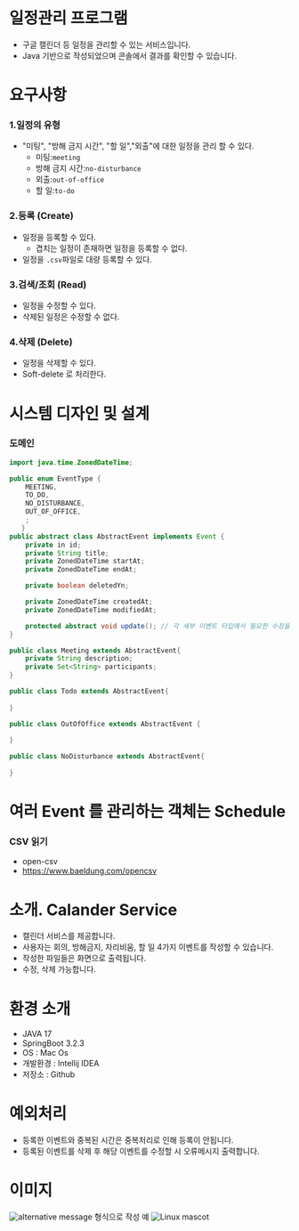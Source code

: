 
# 일정관리 프로그램

- 구글 캘린더 등 일정을 관리할 수 있는 서비스입니다.
-  Java 기반으로 작성되었으며 콘솔에서 결과를 확인할 수 있습니다.

# 요구사항

### 1.일정의 유형
- "미팅", "방해 금지 시간", "할 일","외출"에 대한 일정을 관리 할 수 있다.
    - 미팅:`meeting`
    - 방해 금지 시간:`no-disturbance`
    - 외출:`out-of-office`
    - 할 일:`to-do`

### 2.등록 (Create)
- 일정을 등록할 수 있다.
    - 겹치는 일정이 존재하면 일정을 등록할 수 없다.
- 일정을 `.csv`파일로 대량 등록할 수 있다.

### 3.검색/조회 (Read)
- 일정을 수정할 수 있다.
- 삭제된 일정은 수정할 수 없다.

### 4.삭제 (Delete)
- 일정을 삭제할 수 있다.
- Soft-delete 로 처리한다.

# 시스템 디자인 및 설계

### 도메인
```java
import java.time.ZonedDateTime;

public enum EventType {
    MEETING,
    TO_DO,
    NO_DISTURBANCE,
    OUT_OF_OFFICE,
    ;
   }
public abstract class AbstractEvent implements Event {
    private in id;
    private String title;
    private ZonedDateTime startAt;
    private ZonedDateTime endAt;

    private boolean deletedYn;

    private ZonedDateTime createdAt;
    private ZonedDateTime modifiedAt;

    protected abstract void update(); // 각 세부 이벤트 타입에서 필요한 수정을 하기 위함
}

public class Meeting extends AbstractEvent{
    private String description;
    private Set<String> participants;
}

public class Todo extends AbstractEvent{
    
}

public class OutOfOffice extends AbstractEvent {
    
}

public class NoDisturbance extends AbstractEvent{
    
}
```
# 여러 Event 를 관리하는 객체는 Schedule

### CSV 읽기
- open-csv
- https://www.baeldung.com/opencsv

# 소개. Calander Service

- 캘린더 서비스를 제공합니다.
- 사용자는 회의, 방해금지, 자리비움, 할 일 4가지 이벤트를 작성할 수 있습니다.
- 작성한 파일들은 화면으로 출력됩니다.
- 수정, 삭제 가능합니다.

# 환경 소개

- JAVA 17
- SpringBoot 3.2.3
- OS : Mac Os
- 개발환경 : Intellij IDEA
- 저장소 : Github

# 예외처리

- 등록한 이벤트와 중복된 시간은 중복처리로 인해 등록이 안됩니다.
- 등록된 이벤트를 삭제 후 해당 이벤트를 수정할 시 오류메시지 출력합니다.

# 이미지

![alternative message](url) 형식으로 작성
예
![Linux mascot](/assets/images/linux.png)
